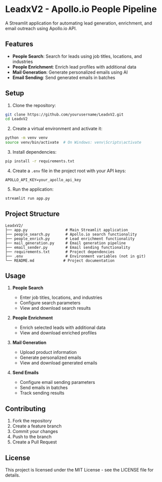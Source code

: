 # LeadxV2 - Apollo.io People Pipeline

A Streamlit application for automating lead generation, enrichment, and email outreach using Apollo.io API.

## Features

- **People Search**: Search for leads using job titles, locations, and industries
- **People Enrichment**: Enrich lead profiles with additional data
- **Mail Generation**: Generate personalized emails using AI
- **Email Sending**: Send generated emails in batches

## Setup

1. Clone the repository:
```bash
git clone https://github.com/yourusername/LeadxV2.git
cd LeadxV2
```

2. Create a virtual environment and activate it:
```bash
python -m venv venv
source venv/bin/activate  # On Windows: venv\Scripts\activate
```

3. Install dependencies:
```bash
pip install -r requirements.txt
```

4. Create a `.env` file in the project root with your API keys:
```
APOLLO_API_KEY=your_apollo_api_key
```

5. Run the application:
```bash
streamlit run app.py
```

## Project Structure

```
LeadxV2/
├── app.py                 # Main Streamlit application
├── people_search.py       # Apollo.io search functionality
├── people_enrich.py       # Lead enrichment functionality
├── mail_generation.py     # Email generation pipeline
├── email_sender.py        # Email sending functionality
├── requirements.txt       # Project dependencies
├── .env                   # Environment variables (not in git)
└── README.md             # Project documentation
```

## Usage

1. **People Search**
   - Enter job titles, locations, and industries
   - Configure search parameters
   - View and download search results

2. **People Enrichment**
   - Enrich selected leads with additional data
   - View and download enriched profiles

3. **Mail Generation**
   - Upload product information
   - Generate personalized emails
   - View and download generated emails

4. **Send Emails**
   - Configure email sending parameters
   - Send emails in batches
   - Track sending results

## Contributing

1. Fork the repository
2. Create a feature branch
3. Commit your changes
4. Push to the branch
5. Create a Pull Request

## License

This project is licensed under the MIT License - see the LICENSE file for details. 